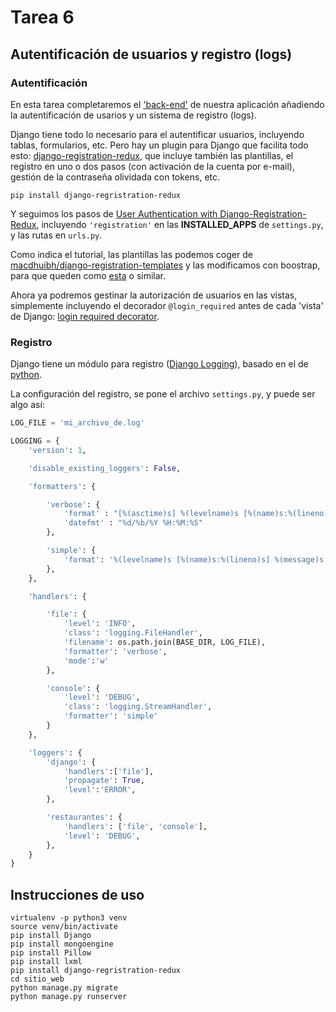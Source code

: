 # Tarea 6

## Autentificación de usuarios y registro (logs)

### Autentificación

En esta tarea completaremos el ['back-end'](https://en.wikipedia.org/wiki/Front_and_back_ends) de nuestra aplicación añadiendo la autentificación de usarios y un sistema de registro (logs).

Django tiene todo lo necesario para el autentificar usuarios, incluyendo tablas, formularios, etc. Pero hay un plugin para Django que facilita todo esto: [django-registration-redux](https://django-registration-redux.readthedocs.io/en/latest/), que incluye también las plantillas, el registro en uno o dos pasos (con activación de la cuenta por e-mail), gestión de la contraseña olividada con tokens, etc.

```
pip install django-regristration-redux
```

Y seguimos los pasos de [User Authentication with Django-Registration-Redux](http://www.tangowithdjango.com/book17/chapters/login_redux.html), incluyendo `'registration'` en las **INSTALLED_APPS** de `settings.py`, y las rutas en `urls.py`.

Como indica el tutorial, las plantillas las podemos coger de [macdhuibh/django-registration-templates](https://github.com/macdhuibh/django-registration-templates) y las modificamos con boostrap, para que queden como [esta](http://getbootstrap.com/examples/signin/) o similar.

Ahora ya podremos gestinar la autorización de usuarios en las vistas, simplemente incluyendo el decorador `@login_required` antes de cada 'vista' de Django: [login required decorator](https://docs.djangoproject.com/en/1.10/topics/auth/default/#the-login-required-decorator).

### Registro

Django tiene un módulo para registro ([Django Logging](https://docs.djangoproject.com/en/1.10/topics/logging/)), basado en el de [python](https://docs.python.org/3.6/library/logging.html).

La configuración del registro, se pone el archivo `settings.py`, y puede ser algo así:

```python
LOG_FILE = 'mi_archivo_de.log'

LOGGING = {
    'version': 1,

    'disable_existing_loggers': False,

    'formatters': {

        'verbose': {
            'format' : "[%(asctime)s] %(levelname)s [%(name)s:%(lineno)s] %(message)s",
            'datefmt' : "%d/%b/%Y %H:%M:%S"
        },

        'simple': {
            'format': '%(levelname)s [%(name)s:%(lineno)s] %(message)s'
        },
    },

    'handlers': {

        'file': {
            'level': 'INFO',
            'class': 'logging.FileHandler',
            'filename': os.path.join(BASE_DIR, LOG_FILE),
            'formatter': 'verbose',
            'mode':'w'
        },

        'console': {
            'level': 'DEBUG',
            'class': 'logging.StreamHandler',
            'formatter': 'simple'
        }
    },

    'loggers': {
        'django': {
            'handlers':['file'],
            'propagate': True,
            'level':'ERROR',
        },

        'restaurantes': {
            'handlers': ['file', 'console'],
            'level': 'DEBUG',
        },
    }
}
```

## Instrucciones de uso

```
virtualenv -p python3 venv
source venv/bin/activate
pip install Django
pip install mongoengine
pip install Pillow
pip install lxml
pip install django-regristration-redux
cd sitio_web
python manage.py migrate
python manage.py runserver
```
